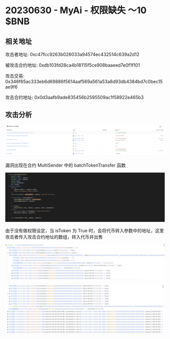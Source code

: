 # 20230630 - MyAi - 权限缺失 ～10 $BNB

## 相关地址

攻击者地址: 0xc47fcc9263b026033a94574ec432514c639a2d12

被攻击合约地址: 0xdb103fd28ca4b18115f5ce908baaeed7e0f1f101

攻击交易: 0x346f65ac333eb6d69886f5614aaf569a561a53a8d93db4384bd7c0bec15ae9f6

攻击合约地址: 0x0d3aafb9ade835456b2595509ac1f58922e465b3

## 攻击分析

![image-20240717124535884](../../img/image-20240717124535884.png)

漏洞出现在合约 MultiSender 中的 batchTokenTransfer 函数

![image-20240717124619640](../../img/image-20240717124619640.png)

由于没有做权限设定，当 isToken 为 True 时，会将代币转入参数中的地址，这里攻击者传入攻击合约地址的数组，转入代币并出售

![image-20240717124829679](../../img/image-20240717124829679.png)

![image-20240717124921115](../../img/image-20240717124921115.png)